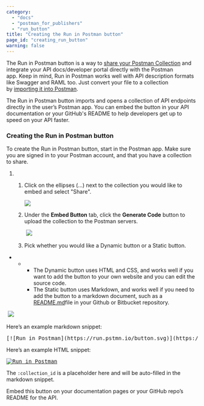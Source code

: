 ```yaml
---
category: 
  - "docs"
  - "postman_for_publishers"
  - "run_button"
title: "Creating the Run in Postman button"
page_id: "creating_run_button"
warning: false
---
```


The Run in Postman button is a way to [share your Postman Collection](https://www.getpostman.com/docs/Sharing+collections) and integrate your API docs/developer portal directly with the Postman app. Keep in mind, Run in Postman works well with API description formats like Swagger and RAML too. Just convert your file to a collection by [importing it into Postman](https://www.getpostman.com/docs/Postman+data).

The Run in Postman button imports and opens a collection of API endpoints directly in the user’s Postman app. You can embed the button in your API documentation or your GitHub's README to help developers get up to speed on your API faster.

### Creating the Run in Postman button

To create the Run in Postman button, start in the Postman app. Make sure you are signed in to your Postman account, and that you have a collection to share.

1.  1.  Click on the ellipses (...) next to the collection you would like to embed and select "Share". 

        ![](https://cloud.githubusercontent.com/assets/681190/18237865/29682800-7354-11e6-8991-29f1ed75c5a8.pn)

    2.  Under the **Embed Button** tab, click the **Generate Code** button to upload the collection to the Postman servers.

         ![](https://cloud.githubusercontent.com/assets/681190/18238175/cb547d0a-7357-11e6-8aa3-89e05ad89172.pn)

    3.  Pick whether you would like a Dynamic button or a Static button.

*   *   *   The Dynamic button uses HTML and CSS, and works well if you want to add the button to your own website and you can edit the source code.
        *   The Static button uses Markdown, and works well if you need to add the button to a markdown document, such as a [README.md](http://README.md)file in your Github or Bitbucket repository.

 ![](https://cloud.githubusercontent.com/assets/681190/18238097/ce9f391a-7356-11e6-8600-6896b8957b7e.pn)

Here’s an example markdown snippet:

<div>

<div>

<pre>[![Run in Postman](https://run.pstmn.io/button.svg)](https://www.getpostman.com/run-collection/:collection_id)</pre>

</div>

</div>

Here’s an example HTML snippet:

<div>

<div>

<pre><a href="https://www.getpostman.com/run-collection/:collection_id" target="_blank"><img src="https://run.pstmn.io/button.svg" alt="Run in Postman"></a></pre>

</div>

</div>

The ``:collection_id`` is a placeholder here and will be auto-filled in the markdown snippet.

Embed this button on your documentation pages or your GitHub repo’s README for the API. 
